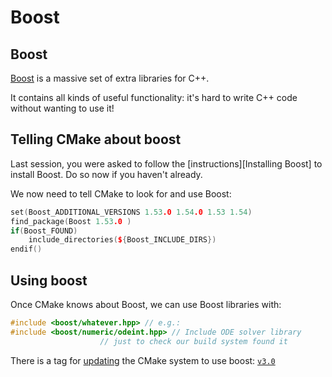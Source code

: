 Boost
=====

Boost
-----

[Boost](http://www.boost.org/) is a massive set of extra libraries for C++.

It contains all kinds of useful functionality: it's hard to write C++ code without wanting to use it!

Telling CMake about boost
-----------------------

Last session, you were asked to follow the [instructions][Installing Boost] to install Boost. Do so now if you haven't already.

We now need to tell CMake to look for and use Boost:

``` cpp
set(Boost_ADDITIONAL_VERSIONS 1.53.0 1.54.0 1.53 1.54)
find_package(Boost 1.53.0 )
if(Boost_FOUND)
	include_directories(${Boost_INCLUDE_DIRS})
endif()
```

Using boost
-----------

Once CMake knows about Boost, we can use Boost libraries with:

``` cpp
#include <boost/whatever.hpp> // e.g.:
#include <boost/numeric/odeint.hpp> // Include ODE solver library
					// just to check our build system found it
```

There is a tag for [updating](https://github.com/UCL/rsd-cppcourse-example/compare/v2.9...v3.0) the CMake system to use boost: [`v3.0`](https://github.com/UCL/rsd-cppcourse-example/blob/v2.9/reactor/src)
